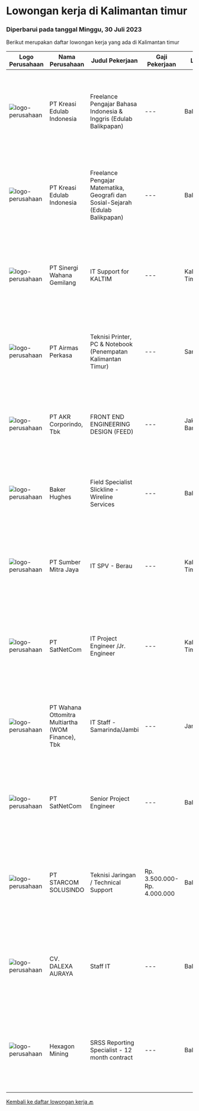 
  # Lowongan kerja di Kalimantan timur

  ### Diperbarui pada tanggal Minggu, 30 Juli 2023

  Berikut merupakan daftar lowongan kerja yang ada di Kalimantan timur

  |Logo Perusahaan | Nama Perusahaan | Judul Pekerjaan | Gaji Pekerjaan | Lokasi | Deskripsi | Tanggal diunggah | Pranala |
  | -------------- | --------------- | --------------- | --------- | --------- | -------------- | ------- | ----------- |
  |![logo-perusahaan](https://image-service-cdn.seek.com.au/d78d5b423f565ab76a0abdc98cfa1ed191349b27/ee4dce1061f3f616224767ad58cb2fc751b8d2dc)|PT Kreasi Edulab Indonesia|Freelance Pengajar Bahasa Indonesia & Inggris (Edulab Balikpapan)|---|Balikpapan|- Memberikan pengajaran dengan sebaik-baiknya sesuai dengan konsep pengajaran efektif dan menyediakan waktu untuk melakukan KBM dicabang Edulab -...|Rabu, 26 Juli 2023|https://www.jobstreet.co.id/id/job/freelance-pengajar-bahasa-indonesia-inggris-edulab-balikpapan-1036521050?token=0~088dd2a2-d10e-4c8e-aabb-9167fabd53bd&sectionRank=1&jobId=jobstreet-id-job-1036521050|
|![logo-perusahaan](https://image-service-cdn.seek.com.au/d78d5b423f565ab76a0abdc98cfa1ed191349b27/ee4dce1061f3f616224767ad58cb2fc751b8d2dc)|PT Kreasi Edulab Indonesia|Freelance Pengajar Matematika, Geografi dan Sosial-Sejarah (Edulab Balikpapan)|---|Balikpapan|- Memberikan pengajaran dengan sebaik-baiknya sesuai dengan konsep pengajaran efektif dan menyediakan waktu untuk melakukan KBM dicabang Edulab -...|Rabu, 26 Juli 2023|https://www.jobstreet.co.id/id/job/freelance-pengajar-matematika-geografi-dan-sosial-sejarah-edulab-balikpapan-1036521221?token=0~088dd2a2-d10e-4c8e-aabb-9167fabd53bd&sectionRank=2&jobId=jobstreet-id-job-1036521221|
|![logo-perusahaan](https://image-service-cdn.seek.com.au/fd2b415274ee760b65d425cb2b8cbb0690aaadf4/ee4dce1061f3f616224767ad58cb2fc751b8d2dc)|PT Sinergi Wahana Gemilang|IT Support for KALTIM|---|Kalimantan Timur|Persyaratan: Pendidikan minimal S1 dari Jurusan Teknik Informatika/Sistem Informasi Memiliki pengalaman sebagai Engineer dalam melakukan...|Kamis, 20 Juli 2023|https://www.jobstreet.co.id/id/job/it-support-for-kaltim-4409827?token=0~088dd2a2-d10e-4c8e-aabb-9167fabd53bd&sectionRank=3&jobId=jobstreet-id-job-4409827|
|![logo-perusahaan](https://image-service-cdn.seek.com.au/e058612ba3ea3c8a5db01b881de07c38d7462a24/ee4dce1061f3f616224767ad58cb2fc751b8d2dc)|PT Airmas Perkasa|Teknisi Printer, PC & Notebook (Penempatan Kalimantan Timur)|---|Samarinda|Deskripsi Pekerjaan: Check dan eskalasi part yang dibutuhkan unit printer/PC/NB/AIO Backup dan restore data PC/NB/AIO Replace part unit...|Jumat, 21 Juli 2023|https://www.jobstreet.co.id/id/job/teknisi-printer-pc-notebook-penempatan-kalimantan-timur-4411084?token=0~088dd2a2-d10e-4c8e-aabb-9167fabd53bd&sectionRank=4&jobId=jobstreet-id-job-4411084|
|![logo-perusahaan](https://image-service-cdn.seek.com.au/bfbfec10b99d0e4ba38820e5ba26ab07e2fa79ad/ee4dce1061f3f616224767ad58cb2fc751b8d2dc)|PT AKR Corporindo, Tbk|FRONT END ENGINEERING DESIGN (FEED)|---|Jakarta Barat|Job Description: Develop overall technical design and guidelines for asset construction &amp; review any technical work done by external parties...|Selasa, 18 Juli 2023|https://www.jobstreet.co.id/id/job/front-end-engineering-design-feed-4409107?token=0~088dd2a2-d10e-4c8e-aabb-9167fabd53bd&sectionRank=5&jobId=jobstreet-id-job-4409107|
|![logo-perusahaan](https://image-service-cdn.seek.com.au/f265e6d35d90e3a2d84b670c7c68b9a179cb4668/ee4dce1061f3f616224767ad58cb2fc751b8d2dc)|Baker Hughes|Field Specialist Slickline - Wireline Services|---|Balikpapan|Field Specialist Slickline - Wireline Services Would you like to work in the field supporting our customers?Do you enjoy working with cutting-edge...|Selasa, 18 Juli 2023|https://www.jobstreet.co.id/id/job/field-specialist-slickline-wireline-services-1036443900?token=0~088dd2a2-d10e-4c8e-aabb-9167fabd53bd&sectionRank=6&jobId=jobstreet-id-job-1036443900|
|![logo-perusahaan](https://image-service-cdn.seek.com.au/f0ba1595e90ec5243d43e958e1c29680e7a44894/ee4dce1061f3f616224767ad58cb2fc751b8d2dc)|PT Sumber Mitra Jaya|IT SPV - Berau|---|Kalimantan Timur|Requirement: Candidate must possess at least Diploma/ Bachelor’s degree in Information Technology/IT Engineering/ IT related field. Required...|Rabu, 12 Juli 2023|https://www.jobstreet.co.id/id/job/it-spv-berau-4402120?token=0~088dd2a2-d10e-4c8e-aabb-9167fabd53bd&sectionRank=7&jobId=jobstreet-id-job-4402120|
|![logo-perusahaan](https://image-service-cdn.seek.com.au/6108f58b8d52b8e5523830ee4b11d6074377e515/ee4dce1061f3f616224767ad58cb2fc751b8d2dc)|PT SatNetCom|IT Project Engineer /Jr. Engineer|---|Kalimantan Timur|Skills: Good Knowledge of IT Systems Good Knowledge of wire/wireless computer networking Good Knowledge of Electronic and Electrical Systems Good...|Kamis, 13 Juli 2023|https://www.jobstreet.co.id/id/job/it-project-engineer-jr.-engineer-4403721?token=0~088dd2a2-d10e-4c8e-aabb-9167fabd53bd&sectionRank=8&jobId=jobstreet-id-job-4403721|
|![logo-perusahaan](https://image-service-cdn.seek.com.au/0cd0ed723dba304d73bfec64ce263da9360da79b/ee4dce1061f3f616224767ad58cb2fc751b8d2dc)|PT Wahana Ottomitra Multiartha (WOM Finance), Tbk|IT Staff - Samarinda/Jambi|---|Jambi|Job Description: Troubleshoot all IT system and network problems Monitoring and maintaining computer systems and networks Installing and configuring...|Senin, 10 Juli 2023|https://www.jobstreet.co.id/id/job/it-staff-samarinda-jambi-4399436?token=0~088dd2a2-d10e-4c8e-aabb-9167fabd53bd&sectionRank=9&jobId=jobstreet-id-job-4399436|
|![logo-perusahaan](https://image-service-cdn.seek.com.au/6108f58b8d52b8e5523830ee4b11d6074377e515/ee4dce1061f3f616224767ad58cb2fc751b8d2dc)|PT SatNetCom|Senior Project Engineer|---|Balikpapan|General Description: Under the guidance of senior project management, this position is responsible for the implementation of various types of IT and...|Senin, 10 Juli 2023|https://www.jobstreet.co.id/id/job/senior-project-engineer-4398149?token=0~088dd2a2-d10e-4c8e-aabb-9167fabd53bd&sectionRank=10&jobId=jobstreet-id-job-4398149|
|![logo-perusahaan](https://image-service-cdn.seek.com.au/dc95d9d1c5c22c28661b0dd9d8fff207b12437ce/ee4dce1061f3f616224767ad58cb2fc751b8d2dc)|PT STARCOM SOLUSINDO|Teknisi Jaringan / Technical Support|Rp. 3.500.000-Rp. 4.000.000|Balikpapan|Deskripsi Pekerjaan Maintenance &amp; Troubleshoot Perangkat Melakukan Instalasi Radio BWA, Radio PTP, Switch &amp; Router Dokumentasi Instalasi,...|Kamis, 06 Juli 2023|https://www.jobstreet.co.id/id/job/teknisi-jaringan-technical-support-4396208?token=0~088dd2a2-d10e-4c8e-aabb-9167fabd53bd&sectionRank=11&jobId=jobstreet-id-job-4396208|
|![logo-perusahaan](https://i.ibb.co/sqvTCh9/112815900-stock-vector-no-image-available-icon-flat-vector.webp)|CV. DALEXA AURAYA|Staff IT|---|Balikpapan|Kualifikasi Maksimal 30 tahun, sehat jasmani dan rohani  Pendidikan Minimal D3/S1 Jurusan Teknik Informatiko Domisili Kota Balikpapan  Memahami...|Selasa, 04 Juli 2023|https://www.jobstreet.co.id/id/job/staff-it-4392020?token=0~088dd2a2-d10e-4c8e-aabb-9167fabd53bd&sectionRank=12&jobId=jobstreet-id-job-4392020|
|![logo-perusahaan](https://image-service-cdn.seek.com.au/157441b4ab236acb5dd3f6c8bd8ff3f110cc2f73/ee4dce1061f3f616224767ad58cb2fc751b8d2dc)|Hexagon Mining|SRSS Reporting Specialist - 12 month contract|---|Balikpapan|The Company:Hexagon is a global leader in digital reality solutions, combining sensor, software and autonomous technologies. We are putting data to...|Rabu, 05 Juli 2023|https://www.jobstreet.co.id/id/job/srss-reporting-specialist-12-month-contract-4394009?token=0~088dd2a2-d10e-4c8e-aabb-9167fabd53bd&sectionRank=13&jobId=jobstreet-id-job-4394009|


  [Kembali ke daftar lowongan kerja 🔙](../README.md#daftar-lowongan-kerja)
  
